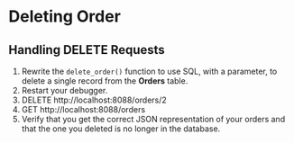 # Deleting Order

## Handling DELETE Requests

1. Rewrite the `delete_order()` function to use SQL, with a parameter, to delete a single record from the **Orders** table.
1. Restart your debugger.
1. DELETE http://localhost:8088/orders/2
1. GET http://localhost:8088/orders
1. Verify that you get the correct JSON representation of your orders and that the one you deleted is no longer in the database.

